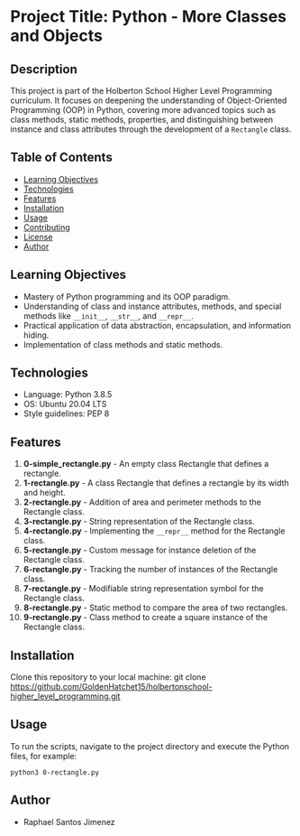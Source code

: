 # Project Title: Python - More Classes and Objects

## Description
This project is part of the Holberton School Higher Level Programming curriculum. It focuses on deepening the understanding of Object-Oriented Programming (OOP) in Python, covering more advanced topics such as class methods, static methods, properties, and distinguishing between instance and class attributes through the development of a `Rectangle` class.

## Table of Contents
- [Learning Objectives](#learning-objectives)
- [Technologies](#technologies)
- [Features](#features)
- [Installation](#installation)
- [Usage](#usage)
- [Contributing](#contributing)
- [License](#license)
- [Author](#author)

## Learning Objectives
- Mastery of Python programming and its OOP paradigm.
- Understanding of class and instance attributes, methods, and special methods like `__init__`, `__str__`, and `__repr__`.
- Practical application of data abstraction, encapsulation, and information hiding.
- Implementation of class methods and static methods.

## Technologies
- Language: Python 3.8.5
- OS: Ubuntu 20.04 LTS
- Style guidelines: PEP 8

## Features
1. **0-simple_rectangle.py** - An empty class Rectangle that defines a rectangle.
2. **1-rectangle.py** - A class Rectangle that defines a rectangle by its width and height.
3. **2-rectangle.py** - Addition of area and perimeter methods to the Rectangle class.
4. **3-rectangle.py** - String representation of the Rectangle class.
5. **4-rectangle.py** - Implementing the `__repr__` method for the Rectangle class.
6. **5-rectangle.py** - Custom message for instance deletion of the Rectangle class.
7. **6-rectangle.py** - Tracking the number of instances of the Rectangle class.
8. **7-rectangle.py** - Modifiable string representation symbol for the Rectangle class.
9. **8-rectangle.py** - Static method to compare the area of two rectangles.
10. **9-rectangle.py** - Class method to create a square instance of the Rectangle class.

## Installation
Clone this repository to your local machine:
git clone https://github.com/GoldenHatchet15/holbertonschool-higher_level_programming.git


## Usage
To run the scripts, navigate to the project directory and execute the Python files, for example:
```
python3 0-rectangle.py
```

## Author
- Raphael Santos Jimenez
